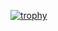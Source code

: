 [![trophy](https://github-profile-trophy.vercel.app/?username=rdelian&theme=onedark)](https://github.com/ryo-ma/github-profile-trophy)
